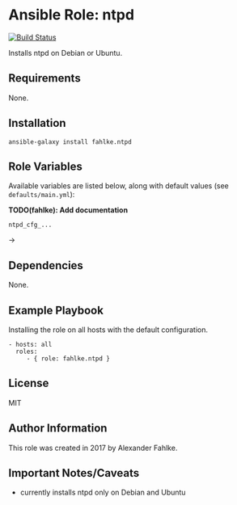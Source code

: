 Ansible Role: ntpd
=========

[![Build Status](https://travis-ci.org/fahlke/ansible-role-ntpd.svg?branch=master)](https://travis-ci.org/fahlke/ansible-role-ntpd)

Installs ntpd on Debian or Ubuntu.

Requirements
------------

None.

Installation
------------

    ansible-galaxy install fahlke.ntpd

Role Variables
--------------

Available variables are listed below, along with default values (see ```defaults/main.yml```):

**TODO(fahlke): Add documentation**

    ntpd_cfg_...

→ []()

Dependencies
------------

None.

Example Playbook
----------------

Installing the role on all hosts with the default configuration.

    - hosts: all
      roles:
         - { role: fahlke.ntpd }

License
-------

MIT

Author Information
------------------

This role was created in 2017 by Alexander Fahlke.

Important Notes/Caveats
-----------------------
- currently installs ntpd only on Debian and Ubuntu
